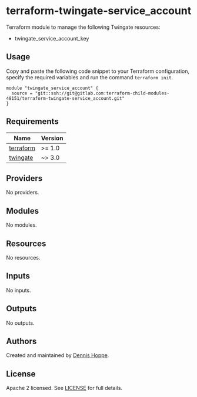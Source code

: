 # terraform-twingate-service_account

Terraform module to manage the following Twingate resources:

* twingate_service_account_key

## Usage

Copy and paste the following code snippet to your Terraform configuration,
specify the required variables and run the command `terraform init`.

```hcl
module "twingate_service_account" {
  source = "git::ssh://git@gitlab.com:terraform-child-modules-48151/terraform-twingate-service_account.git"
}
```

<!-- BEGIN_TF_DOCS -->
## Requirements

| Name | Version |
|------|---------|
| <a name="requirement_terraform"></a> [terraform](#requirement\_terraform) | >= 1.0 |
| <a name="requirement_twingate"></a> [twingate](#requirement\_twingate) | ~> 3.0 |

## Providers

No providers.

## Modules

No modules.

## Resources

No resources.

## Inputs

No inputs.

## Outputs

No outputs.
<!-- END_TF_DOCS -->

## Authors

Created and maintained by [Dennis Hoppe](https://gitlab.com/dhoppeIT).

## License

Apache 2 licensed. See [LICENSE](LICENSE) for full details.
